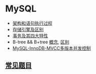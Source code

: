 # MySQL
- [架构和语句执行过程](https://snailclimb.gitee.io/javaguide/#/docs/database/%E4%B8%80%E6%9D%A1sql%E8%AF%AD%E5%8F%A5%E5%9C%A8mysql%E4%B8%AD%E5%A6%82%E4%BD%95%E6%89%A7%E8%A1%8C%E7%9A%84)
- [存储引擎及区别](https://snailclimb.gitee.io/javaguide/#/docs/database/MySQL?id=%e5%ad%98%e5%82%a8%e5%bc%95%e6%93%8e)
- [事务及其四大特性](https://snailclimb.gitee.io/javaguide/#/docs/database/MySQL?id=%e4%bb%80%e4%b9%88%e6%98%af%e4%ba%8b%e5%8a%a1)
- B-tree && B+tree [概念](https://www.runoob.com/w3cnote/database-implementation.html), [区别](https://stackoverflow.com/questions/870218/what-are-the-differences-between-b-trees-and-b-trees)
- [MySQL-InnoDB-MVCC多版本并发控制](https://segmentfault.com/a/1190000012650596)

## [常见题目](https://zhuanlan.zhihu.com/p/116866170)